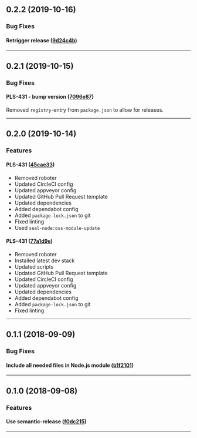 ## 0.2.2 (2019-10-16)

### Bug Fixes


#### Retrigger release ([9d24c4b](https://github.com/sealsystems/node-state-machine/commit/9d24c4b))



---

## 0.2.1 (2019-10-15)

### Bug Fixes


#### PLS-431 - bump version ([7096e87](https://github.com/sealsystems/node-state-machine/commit/7096e87))

Removed `registry`-entry from `package.json` to allow for releases.


---

## 0.2.0 (2019-10-14)

### Features


#### PLS-431 ([45cae33](https://github.com/sealsystems/node-state-machine/commit/45cae33))

- Removed roboter
 - Updated CircleCI config
 - Updated appveyor config
 - Updated GitHub Pull Request template
 - Updated dependencies
 - Added dependabot config
 - Added `package-lock.json` to git
 - Fixed linting
 - Used `seal-node:oss-module-update`
#### PLS-431 ([77a1d9e](https://github.com/sealsystems/node-state-machine/commit/77a1d9e))

- Removed roboter
 - Installed latest dev stack
 - Updated scripts
 - Updated GitHub Pull Request template
 - Updated CircleCI config
 - Updated appveyor config
 - Updated dependencies
 - Added dependabot config
 - Added `package-lock.json` to git
 - Fixed linting


---

## 0.1.1 (2018-09-09)

### Bug Fixes


#### Include all needed files in Node.js module ([b1f2101](https://github.com/sealsystems/node-state-machine/commit/b1f2101))



---

## 0.1.0 (2018-09-08)

### Features


#### Use semantic-release ([f0dc215](https://github.com/sealsystems/node-state-machine/commit/f0dc215))



---
